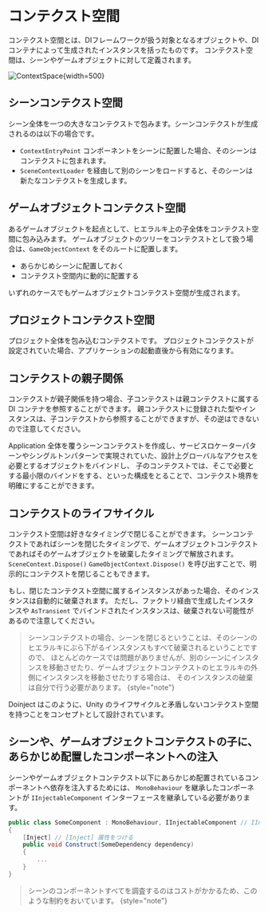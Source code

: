 # コンテクスト空間

コンテクスト空間とは、DIフレームワークが扱う対象となるオブジェクトや、DIコンテナによって生成されたインスタンスを括ったものです。
コンテクスト空間は、シーンやゲームオブジェクトに対して定義されます。

![ContextSpace](ContextSpace.jpg){width=500}

## シーンコンテクスト空間

シーン全体を一つの大きなコンテクストで包みます。シーンコンテクストが生成されるのは以下の場合です。

* ```ContextEntryPoint``` コンポーネントをシーンに配置した場合、そのシーンはコンテクストに包まれます。
* ```SceneContextLoader``` を経由して別のシーンをロードすると、そのシーンは新たなコンテクストを生成します。


## ゲームオブジェクトコンテクスト空間

あるゲームオブジェクトを起点として、ヒエラルキ上の子全体をコンテクスト空間に包み込みます。
ゲームオブジェクトのツリーをコンテクストとして扱う場合は、```GameObjectContext``` をそのルートに配置します。

* あらかじめシーンに配置しておく
* コンテクスト空間内に動的に配置する

いずれのケースでもゲームオブジェクトコンテクスト空間が生成されます。

## プロジェクトコンテクスト空間

プロジェクト全体を包み込むコンテクストです。
プロジェクトコンテクストが設定されていた場合、アプリケーションの起動直後から有効になります。

## コンテクストの親子関係

コンテクストが親子関係を持つ場合、子コンテクストは親コンテクストに属する DI コンテナを参照することができます。
親コンテクストに登録された型やインスタンスは、子コンテクストから参照することができますが、その逆はできないので注意してください。

Application 全体を覆うシーンコンテクストを作成し、サービスロケーターパターンやシングルトンパターンで実現されていた、設計上グローバルなアクセスを必要とするオブジェクトをバインドし、
子のコンテクストでは、そこで必要とする最小限のバインドをする、といった構成をとることで、コンテクスト境界を明確にすることができます。

## コンテクストのライフサイクル

コンテクスト空間は好きなタイミングで閉じることができます。
シーンコンテクストであればシーンを閉じたタイミングで、ゲームオブジェクトコンテクストであればそのゲームオブジェクトを破棄したタイミングで解放されます。
`SceneContext.Dispose()` `GameObjectContext.Dispose()` を呼び出すことで、明示的にコンテクストを閉じることもできます。

もし、閉じたコンテクスト空間に属するインスタンスがあった場合、そのインスタンスは自動的に破棄されます。
ただし、ファクトリ経由で生成したインスタンスや ```AsTransient``` でバインドされたインスタンスは、破棄されない可能性があるので注意してください。

> シーンコンテクストの場合、シーンを閉じるということは、そのシーンのヒエラルキにぶら下がるインスタンスもすべて破棄されるということですので、
> ほとんどのケースでは問題がありませんが、別のシーンにインスタンスを移動させたり、ゲームオブジェクトコンテクストのヒエラルキの外側にインスタンスを移動させたりする場合は、
> そのインスタンスの破棄は自分で行う必要があります。
{style="note"}


Doinject はこのように、Unity のライフサイクルと矛盾しないコンテクスト空間を持つことをコンセプトとして設計されています。

## シーンや、ゲームオブジェクトコンテクストの子に、あらかじめ配置したコンポーネントへの注入

シーンやゲームオブジェクトコンテクスト以下にあらかじめ配置されているコンポーネントへ依存を注入するためには、
```MonoBehaviour``` を継承したコンポーネントが ```IInjectableComponent``` インターフェースを継承している必要があります。

```C#
public class SomeComponent : MonoBehaviour, IInjectableComponent // IInjectableComponent を継承する
{
    [Inject] // [Inject] 属性をつける
    public void Construct(SomeDependency dependency)
    {
        ...
    }
}
```

> シーンのコンポーネントすべてを調査するのはコストがかかるため、このような制約をおいています。
{style="note"}
